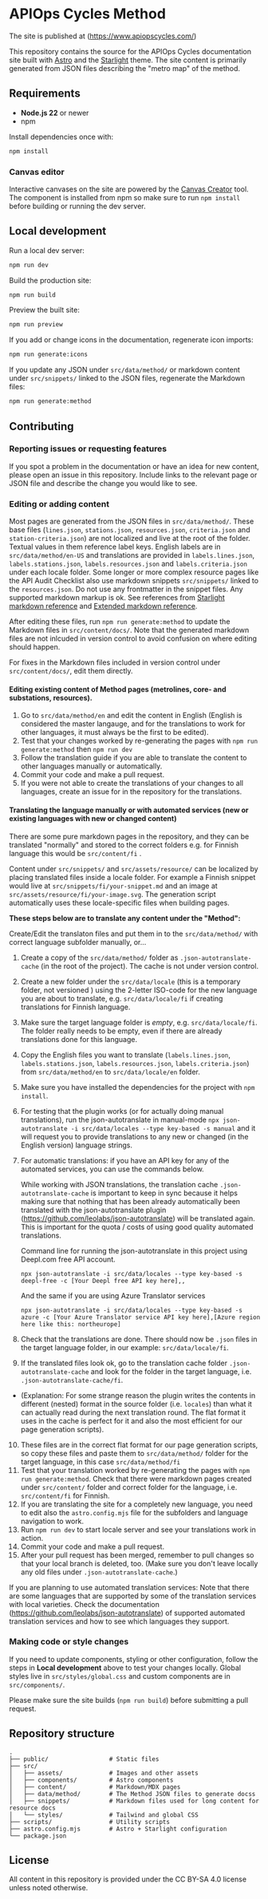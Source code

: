 # APIOps Cycles Method

The site is published at (https://www.apiopscycles.com/)

This repository contains the source for the APIOps Cycles documentation site built with [Astro](https://astro.build/) and the [Starlight](https://starlight.astro.build/) theme. The site content is primarily generated from JSON files describing the "metro map" of the method.

## Requirements

- **Node.js 22** or newer
- npm

Install dependencies once with:

```bash
npm install
```

### Canvas editor

Interactive canvases on the site are powered by the [Canvas Creator](https://canvascreator.apiopscycles.com) tool. The component is installed from npm so make sure to run `npm install` before building or running the dev server.

## Local development

Run a local dev server:

```bash
npm run dev
```

Build the production site:

```bash
npm run build
```

Preview the built site:

```bash
npm run preview
```

If you add or change icons in the documentation, regenerate icon imports:

```bash
npm run generate:icons
```

If you update any JSON under `src/data/method/` or markdown content under `src/snippets/` linked to the JSON files, regenerate the Markdown files:

```bash
npm run generate:method
```

## Contributing

### Reporting issues or requesting features

If you spot a problem in the documentation or have an idea for new content, please open an issue in this repository. Include links to the relevant page or JSON file and describe the change you would like to see.

### Editing or adding content

Most pages are generated from the JSON files in `src/data/method/`. These base files (`lines.json`, `stations.json`, `resources.json`, `criteria.json` and `station-criteria.json`) are not localized and live at the root of the folder. Textual values in them reference label keys. English labels are in `src/data/method/en-US` and translations are provided in `labels.lines.json`, `labels.stations.json`, `labels.resources.json` and `labels.criteria.json` under each locale folder. Some longer or more complex resource pages like the API Audit Checklist also use markdown snippets `src/snippets/` linked to the `resources.json`. Do not use any frontmatter in the snippet files. Any supported markdown markup is ok. See references from [Starlight markdown reference](https://starlight.astro.build/guides/authoring-content/) and [Extended markdown reference](https://www.markdownguide.org/extended-syntax/).

After editing these files, run `npm run generate:method` to update the Markdown files in `src/content/docs/`. Note that the generated markdown files are not inlcuded in version control to avoid confusion on where editing should happen.

For fixes in the Markdown files included in version control under `src/content/docs/`, edit them directly.

#### Editing existing content of Method pages (metrolines, core- and substations, resources). 
1. Go to `src/data/method/en` and edit the content in English (English is considered the master langauge, and for the translations to work for other languages, it must always be the first to be edited). 
2. Test that your changes worked by re-generating the pages with `npm run generate:method` then `npm run dev`
3. Follow the translation guide if you are able to translate the content to other languages manually or automatically.
4. Commit your code and make a pull request.
5. If you were not able to create the translations of your changes to all languages, create an issue for in the repository for the translations.

#### Translating the language manually or with automated services (new or existing languages with new or changed content)

There are some pure markdown pages in the repository, and they can be translated "normally" and stored to the correct folders e.g. for Finnish language this would be `src/content/fi` .

Content under `src/snippets/` and `src/assets/resource/` can be localized by placing translated files inside a locale folder. For example a Finnish snippet would live at `src/snippets/fi/your-snippet.md` and an image at `src/assets/resource/fi/your-image.svg`. The generation script automatically uses these locale-specific files when building pages.

**These steps below are to translate any content under the "Method":**

Create/Edit the translaton files and put them in to the `src/data/method/` with correct language subfolder manually, or...

1. Create a copy of the `src/data/method/` folder as `.json-autotranslate-cache` (in the root of the project). The cache is not under version control.
2. Create a new folder under the `src/data/locale` (this is a temporary folder, not versioned ) using the 2-letter ISO-code for the new language you are about to translate, e.g. `src/data/locale/fi` if creating translations for Finnish language.
3. Make sure the target language folder is *empty*, e.g. `src/data/locale/fi`. The folder really needs to be empty, even if there are already translations done for this language.
4. Copy the English files you want to translate (`labels.lines.json`, `labels.stations.json`, `labels.resources.json`, `labels.criteria.json`) from `src/data/method/en` to `src/data/locale/en` folder.
5. Make sure you have installed the dependencies for the project with `npm install`. 
6. For testing that the plugin works (or for actually doing manual translations), run the json-autotranslate in manual-mode `npx json-autotranslate -i src/data/locales --type key-based -s manual` and it will request you to provide translations to any new or changed (in the English version) language strings. 
7. For automatic translations: if you have an API key for any of the automated services, you can  use the commands below. 

    While working with JSON translations, the translation cache `.json-autotranslate-cache` is important to keep in sync because it helps making sure that nothing that has been already automatically been translated with the json-autotranslate plugin (https://github.com/leolabs/json-autotranslate) will be translated again. This is important for the quota / costs of using good quality automated translations.

    Command line for running the json-autotranslate in this project using Deepl.com free API account.
    ```
    npx json-autotranslate -i src/data/locales --type key-based -s deepl-free -c [Your Deepl free API key here],,
    ```
    And the same if you are using Azure Translator services
    ```
    npx json-autotranslate -i src/data/locales --type key-based -s azure -c [Your Azure Translator service API key here],[Azure region here like this: northeurope]
    ```
8. Check that the translations are done. There should now be `.json` files in the target language folder, in our example: `src/data/locale/fi`. 
9. If the translated files look ok, go to the translation cache folder `.json-autotranslate-cache` and look for the folder in the target language, i.e. `.json-autotranslate-cache/fi`. 
 - (Explanation: For some strange reason the plugin writes the contents in different (nested) format in the source folder (i.e. `locales`) than what it can actually read during the next translation round. The flat format it uses in the cache is perfect for it and also the most efficient for our page generation scripts).
10. These files are in the correct flat format for our page generation scripts, so copy these files and paste them to `src/data/method/` folder for the target language, in this case `src/data/method/fi`
11. Test that your translation worked by re-generating the pages with `npm run generate:method`. Check that there were markdown pages created under `src/content/` folder and correct folder for the language, i.e. `src/content/fi` for Finnish.
12. If you are translating the site for a completely new language, you need to edit also the `astro.config.mjs` file for the subfolders and language navigation to work.
12. Run `npm run dev` to start locale server and see your translations work in action. 
13. Commit your code and make a pull request. 
14. After your pull request has been merged, remember to pull changes so that your local branch is deleted, too. (Make sure you don't leave locally any old files under `.json-autotranslate-cache`.)

If you are planning to use automated translation services: Note that there are some languages that are supported by some of the translation services with local varieties. Check the documentation (https://github.com/leolabs/json-autotranslate) of supported automated translation services and how to see which languages they support.
  
### Making code or style changes

If you need to update components, styling or other configuration, follow the steps in **Local development** above to test your changes locally. Global styles live in `src/styles/global.css` and custom components are in `src/components/`.

Please make sure the site builds (`npm run build`) before submitting a pull request.

## Repository structure

```
.
├── public/                 # Static files
├── src/
│   ├── assets/             # Images and other assets
│   ├── components/         # Astro components
│   ├── content/            # Markdown/MDX pages
│   ├── data/method/        # The Method JSON files to generate docss
│   ├── snippets/           # Markdown files used for long content for resource docs
│   └── styles/             # Tailwind and global CSS
├── scripts/                # Utility scripts
├── astro.config.mjs        # Astro + Starlight configuration
└── package.json
```

## License

All content in this repository is provided under the CC BY-SA 4.0 license unless noted otherwise.